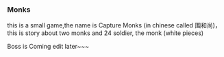 ### Monks
this is a small game,the name is Capture Monks (in chinese called 围和尚)，
this is story about two monks and 24 soldier, the monk (white  pieces)

Boss is Coming edit later~~~
